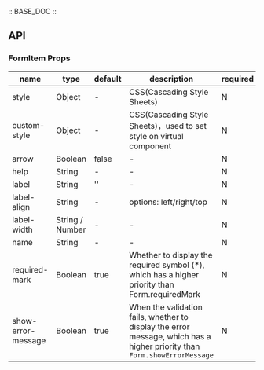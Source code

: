 :: BASE_DOC ::

## API

### FormItem Props

name | type | default | description | required
-- | -- | -- | -- | --
style | Object | - | CSS(Cascading Style Sheets) | N
custom-style | Object | - | CSS(Cascading Style Sheets)，used to set style on virtual component | N
arrow | Boolean | false | \- | N
help | String | - | \- | N
label | String | '' | \- | N
label-align | String | - | options: left/right/top | N
label-width | String / Number | - | \- | N
name | String | - | \- | N
required-mark | Boolean | true | Whether to display the required symbol (*), which has a higher priority than Form.requiredMark | N
show-error-message | Boolean | true | When the validation fails, whether to display the error message, which has a higher priority than `Form.showErrorMessage` | N
